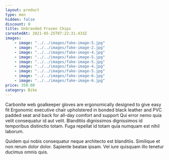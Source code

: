 ```yaml
---
layout: product
type: men
hidden: false
discount: 0
title: Unbranded Frozen Chips
careatedAt: 2021-05-25T07:22:31.433Z
images:
    - image: "../../images/fake-image-5.jpg"
    - image: "../../images/fake-image-2.jpg"
    - image: "../../images/fake-image-4.jpg"
    - image: "../../images/fake-image-5.jpg"
    - image: "../../images/fake-image-5.jpg"
    - image: "../../images/fake-image-4.jpg"
    - image: "../../images/fake-image-5.jpg"
    - image: "../../images/fake-image-6.jpg"
    - image: "../../images/fake-image-6.jpg"
price: 350.00
category: Bike
---
```

Carbonite web goalkeeper gloves are ergonomically designed to give easy fit
Ergonomic executive chair upholstered in bonded black leather and PVC padded seat and back for all-day comfort and support
Qui error nemo quia velit consequatur id aut velit. Blanditiis dignissimos dignissimos id temporibus distinctio totam. Fuga repellat id totam quia numquam est nihil laborum.
 Quidem qui nobis consequatur neque architecto est blanditiis. Similique et non rerum dolor dolor. Sapiente beatae ipsam. Vel iure quisquam illo tenetur ducimus omnis quis.
